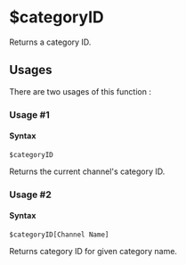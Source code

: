 # $categoryID
Returns a category ID.

## Usages
There are two usages of this function :

### Usage #1
#### Syntax
```
$categoryID
```
Returns the current channel's category ID.

### Usage #2
#### Syntax
```
$categoryID[Channel Name]
```
Returns category ID for given category name.

